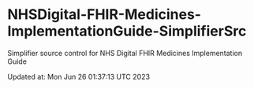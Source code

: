# NHSDigital-FHIR-Medicines-ImplementationGuide-SimplifierSrc  
Simplifier source control for NHS Digital FHIR Medicines Implementation Guide  


Updated at: Mon Jun 26 01:37:13 UTC 2023
